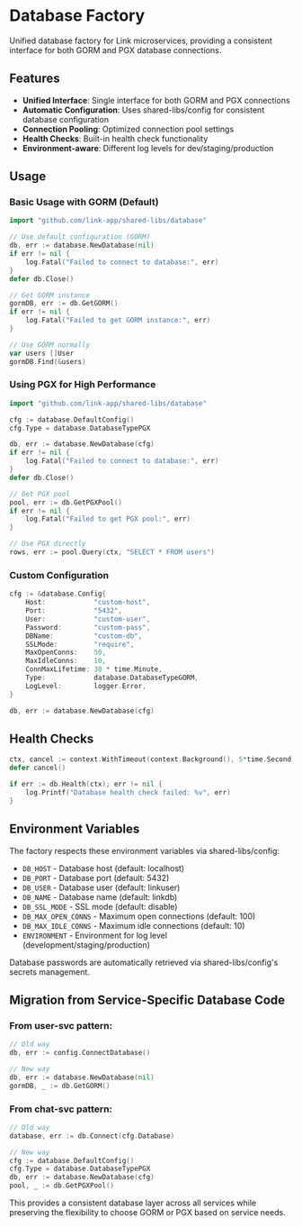 # Database Factory

Unified database factory for Link microservices, providing a consistent interface for both GORM and PGX database connections.

## Features

- **Unified Interface**: Single interface for both GORM and PGX connections
- **Automatic Configuration**: Uses shared-libs/config for consistent database configuration
- **Connection Pooling**: Optimized connection pool settings
- **Health Checks**: Built-in health check functionality
- **Environment-aware**: Different log levels for dev/staging/production

## Usage

### Basic Usage with GORM (Default)

```go
import "github.com/link-app/shared-libs/database"

// Use default configuration (GORM)
db, err := database.NewDatabase(nil)
if err != nil {
    log.Fatal("Failed to connect to database:", err)
}
defer db.Close()

// Get GORM instance
gormDB, err := db.GetGORM()
if err != nil {
    log.Fatal("Failed to get GORM instance:", err)
}

// Use GORM normally
var users []User
gormDB.Find(&users)
```

### Using PGX for High Performance

```go
import "github.com/link-app/shared-libs/database"

cfg := database.DefaultConfig()
cfg.Type = database.DatabaseTypePGX

db, err := database.NewDatabase(cfg)
if err != nil {
    log.Fatal("Failed to connect to database:", err)
}
defer db.Close()

// Get PGX pool
pool, err := db.GetPGXPool()
if err != nil {
    log.Fatal("Failed to get PGX pool:", err)
}

// Use PGX directly
rows, err := pool.Query(ctx, "SELECT * FROM users")
```

### Custom Configuration

```go
cfg := &database.Config{
    Host:            "custom-host",
    Port:            "5432",
    User:            "custom-user",
    Password:        "custom-pass",
    DBName:          "custom-db",
    SSLMode:         "require",
    MaxOpenConns:    50,
    MaxIdleConns:    10,
    ConnMaxLifetime: 30 * time.Minute,
    Type:            database.DatabaseTypeGORM,
    LogLevel:        logger.Error,
}

db, err := database.NewDatabase(cfg)
```

## Health Checks

```go
ctx, cancel := context.WithTimeout(context.Background(), 5*time.Second)
defer cancel()

if err := db.Health(ctx); err != nil {
    log.Printf("Database health check failed: %v", err)
}
```

## Environment Variables

The factory respects these environment variables via shared-libs/config:

- `DB_HOST` - Database host (default: localhost)
- `DB_PORT` - Database port (default: 5432)
- `DB_USER` - Database user (default: linkuser)
- `DB_NAME` - Database name (default: linkdb)
- `DB_SSL_MODE` - SSL mode (default: disable)
- `DB_MAX_OPEN_CONNS` - Maximum open connections (default: 100)
- `DB_MAX_IDLE_CONNS` - Maximum idle connections (default: 10)
- `ENVIRONMENT` - Environment for log level (development/staging/production)

Database passwords are automatically retrieved via shared-libs/config's secrets management.

## Migration from Service-Specific Database Code

### From user-svc pattern:
```go
// Old way
db, err := config.ConnectDatabase()

// New way
db, err := database.NewDatabase(nil)
gormDB, _ := db.GetGORM()
```

### From chat-svc pattern:
```go
// Old way
database, err := db.Connect(cfg.Database)

// New way
cfg := database.DefaultConfig()
cfg.Type = database.DatabaseTypePGX
db, err := database.NewDatabase(cfg)
pool, _ := db.GetPGXPool()
```

This provides a consistent database layer across all services while preserving the flexibility to choose GORM or PGX based on service needs.